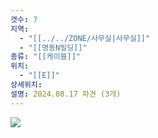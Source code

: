 ```yaml
---
갯수: 7
지역:
  - "[[../../ZONE/사무실|사무실]]"
  - "[[명동N빌딩]]"
종류: "[[케이블]]"
위치:
  - "[[E]]"
상세위치: 
설명: 2024.08.17 파견 (3개)
---
```


![](http://192.168.50.22/devices/240822_IMG_0007.jpg)
